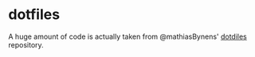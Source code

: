 # dotfiles

A huge amount of code is actually taken from @mathiasBynens' [dotdiles](https://github.com/mathiasbynens/dotfiles/) repository.
